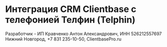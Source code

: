 # Интеграция CRM Clientbase с телефонией Телфин (Telphin)
Разработчик - ИП Кравченко Антон Александрович, ИНН 526212557697
Нижний Новгород, +7 831 235-10-50, ClientbasePro.ru